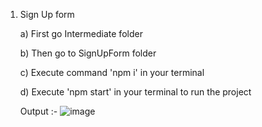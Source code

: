1) Sign Up form
   
    a) First go Intermediate folder 

    b) Then go to SignUpForm folder

    c) Execute command 'npm i' in your terminal

    d) Execute 'npm start' in your terminal to run the project 

    Output :- 
     ![image](https://github.com/user-attachments/assets/90b76799-b80c-436e-91b9-4e321142c381)
